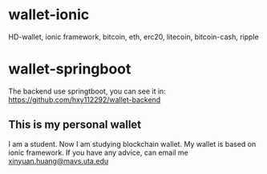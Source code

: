 # wallet-ionic
HD-wallet, ionic framework, bitcoin, eth, erc20, litecoin, bitcoin-cash, ripple

# wallet-springboot
The backend use springtboot, you can see it in: https://github.com/hxy112292/wallet-backend
## This is my personal wallet

I am a student. Now I am studying blockchain wallet.
My wallet is based on ionic framework.
If you have any advice, can email me [xinyuan.huang@mavs.uta.edu](xinyuan.huang@mavs.uta.edu)

